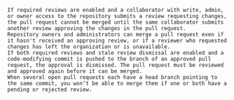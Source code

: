 
    If required reviews are enabled and a collaborator with write, admin, or owner access to the repository submits a review requesting changes, the pull request cannot be merged until the same collaborator submits another review approving the changes in the pull request.
    Repository owners and administrators can merge a pull request even if it hasn't received an approving review, or if a reviewer who requested changes has left the organization or is unavailable.
    If both required reviews and stale review dismissal are enabled and a code-modifying commit is pushed to the branch of an approved pull request, the approval is dismissed. The pull request must be reviewed and approved again before it can be merged.
    When several open pull requests each have a head branch pointing to the same commit, you won’t be able to merge them if one or both have a pending or rejected review.
